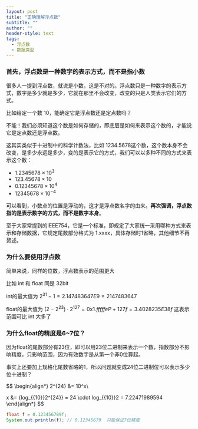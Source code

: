 ```yaml
---
layout: post
title: "正确理解浮点数"
subtitle: ""
author: ""
header-style: text
tags:
  - 浮点数
  - 数据类型
---
```




### 首先，浮点数是一种数字的表示方式，而不是指小数

很多人一提到浮点数，就说是小数，这是不对的。浮点数只是一种数字的表示方式，数字是多少就是多少，它就在那里不会改变，改变的只是人类表示它们的方式。

比如给定一个数 10，能确定它是浮点数还是定点数吗？

不能！我们必须知道这个数是如何存储的，即底层是如何来表示这个数的，才能说它是定点数还是浮点数。

这其实类似于十进制中的科学计数法，比如 1234.5678这个数，这个数本身不会改变，是多少永远是多少，变的是表示它的方式，我们可以以多种不同的方式来表示这个数：

- $1.2345678 \times 10^3$
- $123.45678 \times 10$
- $0.12345678 \times 10^4$
- $12345678 \times 10^{-4}$

可以看到，小数点的位置是浮动的，这才是浮点数名字的由来。**再次强调，浮点数指的是表示数字的方式，而不是数字本身**。

至于大家常提到的IEEE754，它是一个标准，即规定了大家统一采用哪种方式来表示和存储数据，它规定尾数部分格式为 1.xxxx，具体存储时1省略，其他细节不再赘述。





### 为什么要使用浮点数

简单来说，同样的位数，浮点数表示的范围更大

比如 int 和 float 同是 32bit

int的最大值为 $2^{31}-1 = 2.147483647E9 = 2147483647$

float的最大值为 $(2-2^{23})\cdot2^{127} = 0\mbox{x}1.fffffeP+127f = 3.4028235E38f$ 		这表示范围可比 int 大多了





### 为什么float的精度是6~7位？

因为float的尾数部分有23位，即可以用23位二进制来表示一个数，指数部分不影响精度，只影响范围，因为有效数字是从第一个非0位算起。

事实上还要加上规格化尾数省略的1，所以问题就变成24位二进制位可以表示多少位十进制？

$$
\begin{align*}
2^{24}  &= 10^x\\

x  &= {log_{{10}}2^{24}} = 24 \cdot log_{{10}}2 = 7.22471989594
\end{align*}
$$

```java
float f = 0.123456789f;
System.out.println(f); // 0.12345679  只能保证7位精度
```
